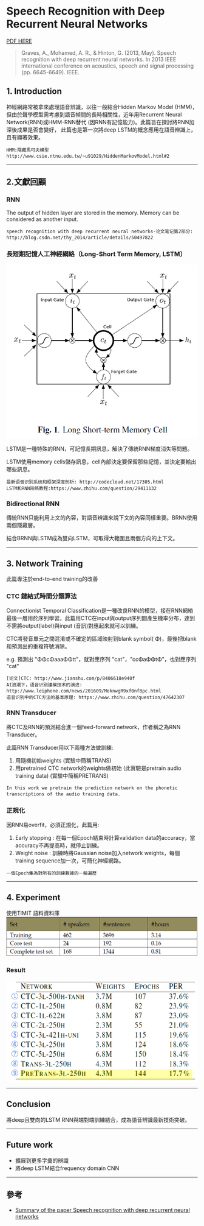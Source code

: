 # Speech Recognition with Deep Recurrent Neural Networks 
[PDF HERE](https://arxiv.org/pdf/1303.5778.pdf)
>Graves, A., Mohamed, A. R., & Hinton, G. (2013, May). Speech recognition with deep recurrent neural networks. In 2013 IEEE international conference on acoustics, speech and signal processing (pp. 6645-6649). IEEE.

## 1. Introduction
神經網路常被拿來處理語音辨識，以往一般結合Hidden Markov Model (HMM)，但由於聲學模型需考慮到語音幀間的長時相關性，近年用Recurrent Neural Network(RNN)或HMM-RNN替代 (因RNN有記憶能力)。此篇旨在探討將RNN加深後成果是否會變好， 此篇也是第一次將deep LSTM的概念應用在語音辨識上，且有顯著效果。
```
HMM:隱藏馬可夫模型 http://www.csie.ntnu.edu.tw/~u91029/HiddenMarkovModel.html#2
```

***
## 2.文獻回顧
### RNN
The output of hidden layer are stored in the memory.
Memory can be considered as another input.
```
speech recognition with deep recurrent neural networks-论文笔记第2部分:
http://blog.csdn.net/thy_2014/article/details/50497822
```
### 長短期記憶人工神經網絡（Long-Short Term Memory, LSTM）
![](https://github.com/jasminehung/Deep-Learning-paper/blob/master/images/LSTM.PNG)

LSTM是一種特殊的RNN，可記憶長期訊息，解決了傳統RNN梯度消失等問題。

LSTM使用memory cells儲存訊息，cell內部決定要保留那些記憶，並決定要輸出哪些訊息。
```
最新语音识别系统和框架深度剖析: http://codecloud.net/17305.html
LSTM和RNN网络教程:https://www.zhihu.com/question/29411132
```
### Bidirectional RNN
傳統RNN只能利用上文的內容，對語音辨識來說下文的內容同樣重要。BRNN使用兩個隱藏層。

結合BRNN與LSTM成為雙向LSTM，可取得大範圍且兩個方向的上下文。

***

## 3. Network Training
此篇專注於end-to-end training的改善

### CTC 鏈結式時間分類算法

Connectionist Temporal Classification是一種改良RNN的模型，接在RNN網絡最後一層用於序列學習。此篇用CTC在input與output序列間產生機率分布，達到不需將output(label)與input (音訊)對應起來就可以訓練。

CTC將發音單元之間混淆或不確定的區域映射到blank symbol( Φ)，最後把blank和預測出的重複符號消除。

e.g. 預測出 "ΦΦcΦaaaΦΦtt"，就對應序列 "cat"，"ccΦaΦΦtΦ"，也對應序列 "cat"
                  
```
[论文]CTC: http://www.jianshu.com/p/8406618e940f
AI浪潮下，语音识别建模技术的演进: http://www.leiphone.com/news/201609/MeknwgR9xf0nf8pc.html
语音识别中的CTC方法的基本原理: https://www.zhihu.com/question/47642307
```


### RNN Transducer
將CTC及RNN的預測結合進一個feed-forward network，作者稱之為RNN Transducer。

此篇RNN Transducer用以下兩種方法做訓練:

1. 用隨機初始weights (實驗中簡稱TRANS)
2. 用pretrained CTC network的weights做初始 (此實驗是pretrain audio training data) (實驗中簡稱PRETRANS)
```
In this work we pretrain the prediction network on the phonetic transcriptions of the audio training data.
```
### 正規化

因RNN易overfit，必須正規化，此篇用:

1. Early stopping : 在每一個Epoch結束時計算validation data的accuracy，當accuracy不再提高時，就停止訓練。
2. Weight noise : 訓練時將Gaussian noise加入network weights，每個training sequence加一次，可簡化神經網路。
```
一個Epoch集為對所有的訓練數據的一輪遍歷
```
***
## 4. Experiment
使用TIMIT 語料資料庫
![](https://github.com/jasminehung/Deep-Learning-paper/blob/master/images/timit.PNG)

### Result
![](https://github.com/jasminehung/Deep-Learning-paper/blob/master/images/result.PNG)

***
## Conclusion
將deep且雙向的LSTM RNN與端對端訓練結合，成為語音辨識最新技術突破。
***

## Future work
+ 擴展到更多字彙的辨識
+ 將deep LSTM結合frequency domain CNN
***

## 參考
+ [Summary of the paper Speech recognition with deep recurrent neural networks](http://wikicoursenote.com/wiki/Graves_et_al.,_Speech_recognition_with_deep_recurrent_neural_networks)

